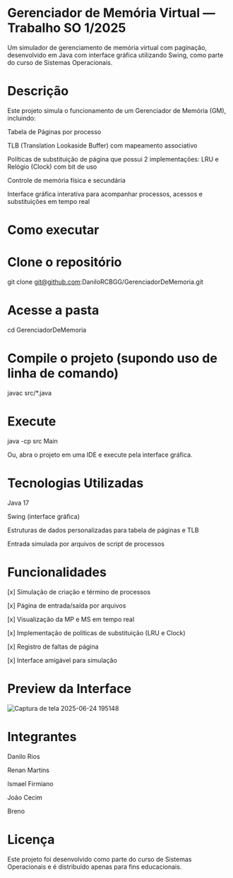 # Gerenciador de Memória Virtual — Trabalho SO 1/2025

Um simulador de gerenciamento de memória virtual com paginação, desenvolvido em Java com interface gráfica utilizando Swing, como parte do curso de Sistemas Operacionais.

# Descrição

Este projeto simula o funcionamento de um Gerenciador de Memória (GM), incluindo:

Tabela de Páginas por processo

TLB (Translation Lookaside Buffer) com mapeamento associativo

Políticas de substituição de página que possui 2 implementações: LRU e Relógio (Clock) com bit de uso

Controle de memória física e secundária

Interface gráfica interativa para acompanhar processos, acessos e substituições em tempo real

# Como executar

# Clone o repositório
git clone git@github.com:DaniloRCBGG/GerenciadorDeMemoria.git

# Acesse a pasta
cd GerenciadorDeMemoria

# Compile o projeto (supondo uso de linha de comando)
javac src/*.java

# Execute
java -cp src Main

Ou, abra o projeto em uma IDE e execute pela interface gráfica.

# Tecnologias Utilizadas

Java 17

Swing (interface gráfica)

Estruturas de dados personalizadas para tabela de páginas e TLB

Entrada simulada por arquivos de script de processos

# Funcionalidades

[x] Simulação de criação e término de processos

[x] Página de entrada/saída por arquivos

[x] Visualização da MP e MS em tempo real

[x] Implementação de políticas de substituição (LRU e Clock)

[x] Registro de faltas de página

[x] Interface amigável para simulação

# Preview da Interface

![Captura de tela 2025-06-24 195148](https://github.com/user-attachments/assets/9197da0e-75d6-4810-ac01-11ae6386b81a)


# Integrantes

Danilo Rios

Renan Martins

Ismael Firmiano

João Cecim

Breno

# Licença

Este projeto foi desenvolvido como parte do curso de Sistemas Operacionais e é distribuído apenas para fins educacionais.
